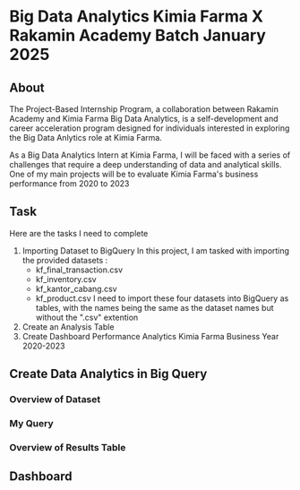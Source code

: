 # Big Data Analytics Kimia Farma X Rakamin Academy Batch January 2025 

## About  
The Project-Based Internship Program, a collaboration between Rakamin Academy and Kimia Farma Big Data Analytics, is a self-development and career acceleration program designed for individuals interested in exploring the Big Data Anlytics role at Kimia Farma. 

As a Big Data Analytics Intern at Kimia Farma, I will be faced with a series of challenges that require a deep understanding of data and analytical skills. One of my main projects will be to evaluate Kimia Farma's business performance from 2020 to 2023

## Task 
Here are the tasks I need to complete 
1. Importing Dataset to BigQuery
   In this project, I am tasked with importing the provided datasets :
   - kf_final_transaction.csv
   - kf_inventory.csv
   - kf_kantor_cabang.csv
   - kf_product.csv
    I need to import these four datasets into BigQuery as tables, with the names being the same as the dataset names but without the ".csv" extention
3. Create an Analysis Table
4. Create Dashboard Performance Analytics Kimia Farma Business Year 2020-2023


## Create Data Analytics in Big Query

### Overview of Dataset 

### My Query 

### Overview of Results Table

## Dashboard 
